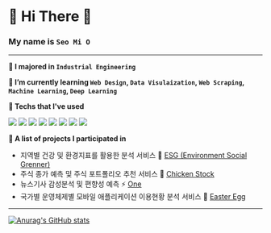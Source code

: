 
# 👋 Hi There 👋

### My name is `Seo Mi O`  

---

**📝 I majored in `Industrial Engineering`**

**🌱 I’m currently learning `Web Design`, `Data Visulaization`, `Web Scraping`, `Machine Learning`, `Deep Learning`**

**🔭 Techs that I've used**

<img src="https://img.shields.io/badge/Python-3776AB?style=flat&logo=Python&logoColor=white"/> <img src="https://img.shields.io/badge/Tableau-0066B1?style=flat&logo=Tableau&logoColor=E97627"/> <img src="https://img.shields.io/badge/Django-092E20?style=flat&logo=Django&logoColor=white"/> <img src="https://img.shields.io/badge/JavaScript-F7DF1E?style=flat&logo=JavaScript&logoColor=white"/> <img src="https://img.shields.io/badge/HTML5-E34F26?style=flat&logo=HTML5&logoColor=white"/> <img src="https://img.shields.io/badge/CSS-1572B6?style=flat&logo=css3&logoColor=white"> <img src="https://img.shields.io/badge/MySQL-4479A1?style=flat&logo=MySQL&logoColor=white"/> <img src="https://img.shields.io/badge/Bootstrap-7952B3?style=flat&logo=bootstrap&logoColor=white">


**👯 A list of projects I participated in**
  - 지역별 건강 및 환경지표를 활용한 분석 서비스  :palm_tree: [ESG (Environment Social Grenner)](https://github.com/jaywoong/project_health_environment)
  - 주식 종가 예측 및 주식 포트폴리오 추천 서비스  :chicken: [Chicken Stock](https://github.com/jaywoong/project_stock)
  - 뉴스기사 감성분석 및 편향성 예측  ⚡ [One](https://github.com/tecktonik08/Team_Project02)
  - 국가별 운영체제별 모바일 애플리케이션 이용현황 분석 서비스   :mag_right: [Easter Egg](https://github.com/creamcheesesteak/Project_EasterEgg)



---
[![Anurag's GitHub stats](https://github-readme-stats.vercel.app/api?username=mmeooo&hide=contribs&count_private=true&show_icons=true&theme=gruvbox)](https://github.com/mmeooo/github-readme-stats)


<!-- 
- 👯 I’m looking to collaborate on ...
- 🤔 I’m looking for help with ...
- 💬 Ask me about ...
- 📫 How to reach me: ...
- 😄 Pronouns: ...
- ⚡ Fun fact: ...
- 🔭 I’m currently working on  -->


